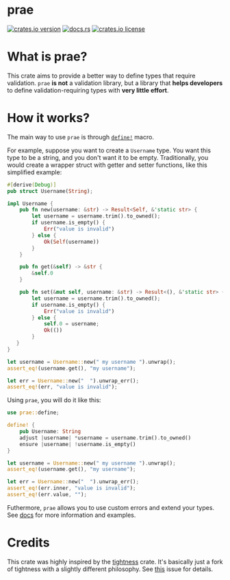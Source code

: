 # prae

[![crates.io version](https://shields.io/crates/v/prae)](https://crates.io/crates/prae)
[![docs.rs](https://docs.rs/prae/badge.svg)](https://docs.rs/prae)
[![crates.io license](https://shields.io/crates/l/prae)](https://crates.io/crates/prae)

# What is prae?

This crate aims to provide a better way to define types that require
validation. `prae` **is not** a validation library, but a library that
**helps developers** to define validation-requiring types with **very little
effort**.

# How it works?

The main way to use `prae` is through [`define!`](https://docs.rs/prae/latest/prae/macro.define.html) macro.

For example, suppose you want to create a `Username` type. You want this
type to be a string, and you don't want it to be empty. Traditionally, you would
create a wrapper struct with getter and setter functions, like this
simplified example:
```rust
#[derive(Debug)]
pub struct Username(String);

impl Username {
    pub fn new(username: &str) -> Result<Self, &'static str> {
        let username = username.trim().to_owned();
        if username.is_empty() {
            Err("value is invalid")
        } else {
            Ok(Self(username))
        }
    }

    pub fn get(&self) -> &str {
        &self.0
    }

    pub fn set(&mut self, username: &str) -> Result<(), &'static str> {
        let username = username.trim().to_owned();
        if username.is_empty() {
            Err("value is invalid")
        } else {
            self.0 = username;
            Ok(())
        }
   }
}

let username = Username::new(" my username ").unwrap();
assert_eq!(username.get(), "my username");

let err = Username::new("  ").unwrap_err();
assert_eq!(err, "value is invalid");
```

Using `prae`, you will do it like this:
```rust
use prae::define;

define! {
    pub Username: String
    adjust |username| *username = username.trim().to_owned()
    ensure |username| !username.is_empty()
}

let username = Username::new(" my username ").unwrap();
assert_eq!(username.get(), "my username");

let err = Username::new("  ").unwrap_err();
assert_eq!(err.inner, "value is invalid");
assert_eq!(err.value, "");
```

Futhermore, `prae` allows you to use custom errors and extend your types.
See [docs](https://docs.rs/prae/latest/prae/index.html) for more information and examples.

# Credits
This crate was highly inspired by the [tightness](https://github.com/PabloMansanet/tightness) crate. It's basically just a fork of tightness with a slightly different philosophy. See [this](https://github.com/PabloMansanet/tightness/issues/2) issue for details.
